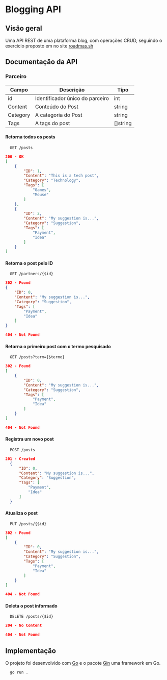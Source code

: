 
# Blogging API

## Visão geral
Uma API REST de uma plataforma blog, com operações CRUD, seguindo o exercicio proposto em no site [roadmas.sh](https://roadmap.sh/projects/blogging-platform-api)

## Documentação da API

###  Parceiro
| Campo        | Descrição                              | Tipo    |
|--------------|----------------------------------------|---------|
| id           | Identificador único do parceiro        | int     |
| Content      | Conteúdo do Post                       | string  |
| Category     | A categoria do Post                    | string  |
| Tags | A tags do post          | []string|


#### Retorna todos os posts

```http
  GET /posts
```
```JSON
200 - OK
[
    {
        "ID": 1,
        "Content": "This is a tech post",
        "Category": "Technology",
        "Tags": [
            "Games",
            "Mouse"
        ]
    },
    {
        "ID": 2,
        "Content": "My suggestion is...",
        "Category": "Suggestion",
        "Tags": [
            "Payment",
            "Idea"
        ]
    }
]
```

#### Retorna o post pelo ID

```http
  GET /partners/{$id}
```

```JSON
302 - Found
{
    "ID": 0,
    "Content": "My suggestion is...",
    "Category": "Suggestion",
    "Tags": [
        "Payment",
        "Idea"
    ]
}
```

```JSON
404 - Not Found
```

#### Retorna o primeiro post com o termo pesquisado


```http
  GET /posts?term={$termo}
```

```JSON
302 - Found
[
    {
        "ID": 0,
        "Content": "My suggestion is...",
        "Category": "Suggestion",
        "Tags": [
            "Payment",
            "Idea"
        ]
    }
]
```
```JSON
404 - Not Found
```

#### Registra um novo post


```http
  POST /posts
```

```JSON
201 - Created
  {
      "ID": 0,
      "Content": "My suggestion is...",
      "Category": "Suggestion",
      "Tags": [
          "Payment",
          "Idea"
      ]
  }
```

#### Atualiza o post


```http
  PUT /posts/{$id}
```

```JSON
302 - Found
[
    {
        "ID": 0,
        "Content": "My suggestion is...",
        "Category": "Suggestion",
        "Tags": [
            "Payment",
            "Idea"
        ]
    }
]
```
```JSON
404 - Not Found
```

#### Deleta o post informado


```http
  DELETE /posts/{$id}
```

```JSON
204 - No Content
```

```JSON
404 - Not Found
```


## Implementação

O projeto foi desenvolvido com [Go](https://go.dev) e o pacote [Gin](https://github.com/gin-gonic/gin) uma framework em Go.

```bash
  go run .
```

